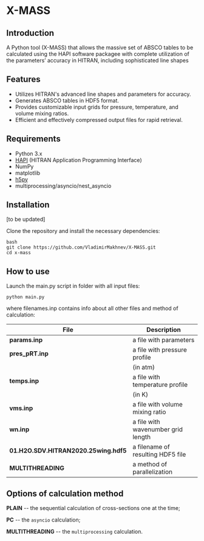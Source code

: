 # X-MASS

## Introduction

A Python tool (X-MASS) that allows the massive set of ABSCO tables to be calculated using the HAPI software packagee with complete utilization of the parameters’ accuracy in HITRAN, including sophisticated line shapes

## Features

- Utilizes HITRAN's advanced line shapes and parameters for accuracy.
- Generates ABSCO tables in HDF5 format.
- Provides customizable input grids for pressure, temperature, and volume mixing ratios.
- Efficient and effectively compressed output files for rapid retrieval.

## Requirements

- Python 3.x
- [HAPI](github.com/hitranonline/hapi) (HITRAN Application Programming Interface)
- NumPy
- matplotlib
- [h5py](h5py.org)
- multiprocessing/asyncio/nest_asyncio

## Installation

[to be updated]

Clone the repository and install the necessary dependencies:

```
bash
git clone https://github.com/VladimirMakhnev/X-MASS.git
cd x-mass 
```

## How to use 

Launch the main.py script in folder with all input files:

`python main.py `

where filenames.inp contains info about all other files and method of calculation: 

| **File**                              | **Description**                    |
|---------------------------------------|------------------------------------|
| **params.inp**                        | a file with parameters             |
| **pres_pRT.inp**                      | a file with pressure profile       |
|                                       | (in atm)                           |
| **temps.inp**                         | a file with temperature profile    |
|                                       | (in K)                             |
| **vms.inp**                           | a file with volume mixing ratio    |
| **wn.inp**                            | a file with wavenumber grid length |
| **01.H2O.SDV.HITRAN2020.25wing.hdf5** | a filename of resulting HDF5 file  |
| **MULTITHREADING**                    | a method of parallelization        |

## Options of calculation method

**PLAIN** -- the sequential calculation of cross-sections one at the time;

**PC** -- the ```asyncio``` calculation;

**MULTITHREADING** -- the ```multiprocessing``` calculation.
















